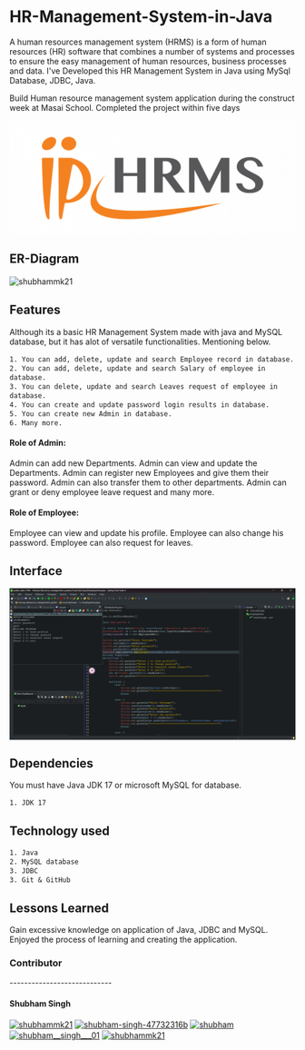 
# HR-Management-System-in-Java

A human resources management system (HRMS) is a form of human resources (HR) software that combines a number of systems and processes to ensure the easy management of human resources, business processes and data. I've Developed this HR Management System in Java using MySql Database, JDBC, Java.

Build Human resource management system application during the construct week at Masai School. Completed the project within five days

<p><img align="center" src="269-2692712_join-us-human-resource-management-system.png" alt="shubhammk21" /></p>

ER-Diagram
---------------

<p><img align="center" src="Untitled.png" alt="shubhammk21" /></p>


Features
---------------------
Although its a basic HR Management System made with java and MySQL database, but it has alot of versatile functionalities. Mentioning below.

    1. You can add, delete, update and search Employee record in database.
    2. You can add, delete, update and search Salary of employee in database.
    3. You can delete, update and search Leaves request of employee in database.
    4. You can create and update password login results in database.
    5. You can create new Admin in database.
    6. Many more.

<h4>Role of Admin:</h4>
    Admin can add new Departments.
    Admin can view and update the Departments.
    Admin can register new Employees and give them their password.
    Admin can also transfer them to other departments.
    Admin can grant or deny employee leave request and many more.


 <h4>Role of Employee:</h4>
    Employee can view and update his profile.
    Employee can also change his password.
    Employee can also request for leaves.

Interface
---------------

<p><img align="center" src="Screenshot (333).png" alt="shubhammk21" /></p>


Dependencies
--------------
 You must have Java JDK 17 or microsoft MySQL
  for database.

    1. JDK 17

Technology used
-------------------------------

    1. Java
    2. MySQL database
    3. JDBC
    3. Git & GitHub

Lessons Learned
-----------------------------

  Gain excessive knowledge on application of Java, JDBC and MySQL.
  Enjoyed the process of learning and creating the application.

<h3>Contributor</h3>
----------------------------
<h4>Shubham Singh</h4>

<a href="https://twitter.com/shubhammk21" target="blank"><img align="center" src="https://raw.githubusercontent.com/rahuldkjain/github-profile-readme-generator/master/src/images/icons/Social/twitter.svg" alt="shubhammk21" height="30" width="40" /></a>
<a href="https://linkedin.com/in/shubham-singh-47732316b" target="blank"><img align="center" src="https://raw.githubusercontent.com/rahuldkjain/github-profile-readme-generator/master/src/images/icons/Social/linked-in-alt.svg" alt="shubham-singh-47732316b" height="30" width="40" /></a>
<a href="https://fb.com/shubham" target="blank"><img align="center" src="https://raw.githubusercontent.com/rahuldkjain/github-profile-readme-generator/master/src/images/icons/Social/facebook.svg" alt="shubham" height="30" width="40" /></a>
<a href="https://instagram.com/shubham__singh___01" target="blank"><img align="center" src="https://raw.githubusercontent.com/rahuldkjain/github-profile-readme-generator/master/src/images/icons/Social/instagram.svg" alt="shubham__singh___01" height="30" width="40" /></a>
<a href="https://www.leetcode.com/shubhammk21" target="blank"><img align="center" src="https://raw.githubusercontent.com/rahuldkjain/github-profile-readme-generator/master/src/images/icons/Social/leet-code.svg" alt="shubhammk21" height="30" width="40" /></a>
</p>

